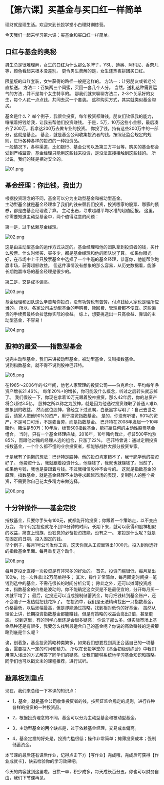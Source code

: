# 【第六课】买基金与买口红一样简单
理财就是理生活。欢迎来到长投学堂小白理财训练营。


今天我们一起来学习第六课：买基金和买口红一样简单。

## 口红与基金的奥秘
男生总是很难理解，女生的口红为什么那么多牌子，YSL、迪奥、阿玛尼、香奈儿等，颜色看起来根本没差别。
更令男生费解的是，女生还热衷拼团买口红。
    
限量版的口红套装，女生获得的路径一般是这样的。
方法一：让男朋友或者老公直接送。
方法二：召集两三个闺蜜，买回一套几个人分。
当然，送礼这种需要运气的方法，并不是每个女生特享的。
那我们就来聊聊方法二，2-3个关系好的女生，每个人花一点点钱，共同去买一个套装。
这种购买方式，其实就类似基金购买。
    
基金是什么？
举个例子，我很会投资，每年投资都赚钱，朋友们钦佩我的能力，嚷嚷着把钱给我，让我去帮他们投资赚钱。
于是，5万，10万这些小金额，最后凑齐了200万。我拿这200万去做专业的投资。
你投了钱，持有这些200万中的一部分，这就是基金。
基金，就是基金公司收集投资者的钱，按照证监会规定的规则，进行各种各样的投资的一种投资品。    
一般情况下，各种渠道，比如银行、基金公司以及第三方平台等，购买的基金都会受到严格监管，基金经理只能用这些钱来投资，是没法直接接触到这些钱的。
所以说，我们的钱是相对安全的。

![01.png](assets/01.png)
    
## 基金经理：你出钱，我出力
根据投资理念的不同，基金可以分为主动型基金和被动型基金。    
主动型基金就是基金经理拿了我们的钱来替我们投资，投资哪家的股票、哪家的债券，都是由基金经理说了算。
主动出击，寻求超越平均水准的超值回报。
这里，你需要知道主动型基金中，两个值得注意的问题：  

第一是，过于依赖基金经理。 

![02.png](assets/02.png)   
    
这是由主动型基金的运作方式决定的。基金经理和他的团队拿到投资者的钱，买什么股票、什么时候买、买多少，都是基金经理和他的团队说了算。
如果你眼光好，在市场中上千只股票基金中选择了一个牛逼的基金经理，恭喜你，他能帮你跑赢市场，获得超额收益。
但这件事情没有想象的那么容易，从历史数据看，能够长期跑赢市场的基金经理是很少的。

第二是，交易成本偏高。    

![03.png](assets/03.png)
    
基金经理和团队这么辛苦帮你投资，没有功劳也有苦劳，付点钱给人家也是理所应当的。
所以，各家公司主动型基金的申购费、赎回费、管理费都不便宜。这些偏贵的手续费最终会拉低你实际的收益。
综上，想要挑选出一只高收益、靠谱的主动型基金，不容易！

![04.png](assets/04.png)
    
## 股神的最爱——指数型基金
说完主动型基金，我们来讲被动型基金。被动型基金，又叫指数基金。    
说到指数基金，就不得不说到股神巴菲特。

![05.png](assets/05.png)
    
在1965～2006年的42年间，他老人家管理的投资公司——伯克希尔，平均每年净资产增长21.46%。
每年20%+的增长，你可能没什么概念，听过之后转头就忘掉了。
我们假设一下，你现在拿着10万元跟着股神投资，那么42年后，你的总资产将会超过3.5亿。
股神之所以称之为股神，就是因为他通过投资赚取了普通人难以想象到的收益。
然而这位股神，曾经立下过遗嘱，白纸黑字写明了：自己去世之后，请家人把他90%的资产，用于投资指数基金。
是的，你没有听错，90%的资产，不是可口可乐，不是麦当劳，而是指数基金。
巴菲特在2008年发起一个10年赌约，赌注是50万：10年后，标普500指数基金，能打赢任何的主动性股票基金组合。
当时，只有一个基金经理应战。2018年，10年赌约截止，标普500平均涨85%，而跟他对赌的经理人选的组合，只涨了22%。
巴菲特曾说：通过定期投资指数基金，一个什么都不懂的业余投资者，都能够战胜大部分投资专家。    
    
于是我有了偷懒的想法：巴菲特是股神，他的投资肯定错不了，我干脆学他的投资好了。
他投资什么，我就跟着投资什么，他赚钱了，我就也就赚钱了。当然了，如果他亏钱，我也是要跟着亏钱。不过我相信股神不会亏的。
这就是指数基金的原理。指数基金，就是基金经理不主动寻求超越市场的表现，复制别人的整个投资，不需要你自己花太多精力来做选择。   

![06.png](assets/06.png) 
    
## 十分钟操作——基金定投
指数基金，只要你手头有100元，就都能开始投资；你跟着一个策略走，以不变应万变。
每个月定投也就花不到10分钟的时间，长期下来，就可以获得和股神相似的收益，简直上班族、没钱党的必备投资技能，没有之一。
定投是什么呢？就是在固定的日期，投入固定的钱。    
举个例子，每月1号公司发你工资，这天你就从工资里转出1000元，投入到你选好的指数基金里面。每月重复这个动作。

![08.png](assets/08.png)
    
每月定投比直接一次投资是有非常多的好处的。
首先，投资门槛很低，每月拿出100块，比一次性拿出2万简单得多；
其次，操作非常简单，每月固定时间投一笔钱到选中的基金，不需花很长的时间分析公司；
除此之外，还可以摊薄投资成本，指数基金的价格是波动的，你不能确定这次买是不是最便宜的，分开每月买一次就平均了；
最后，定投还可以当成强制储蓄资金，每月把钱转到基金账户，还不会脑子一发热就把钱花掉了。
在投资中，我们是无法精确找出一只指数基金，价格最低，以后涨幅最高，但是却能通过策略，找到相对低价的好基金。
虽然从理论上讲，长期投资指数基金都能赚钱，但是有策略的收益会高出2倍，甚至更高。
说到这里，有的同学心里还是会很多疑惑：
你说了那么多，但实际市场上基金品种还是有很多，我要怎么找到最适合自己的基金呢？你说的高效赚钱的定投策略到底是什么呢？
    
诶，别着急，基金投资策略种类繁多，如果我们想要找到真正合适自己的一项基金，需要投入一定的时间和精力。
所以在长投学堂的《基金初级训练营》中我们用深入浅出的方式解答了同学们的疑惑，让我们能够系统地学习基金知识和策略。
同学们也可以戳文末的课程推荐，进行试听。

## 敲黑板划重点
现在，我们来总结一下本课的知识点：

* 1，基金，就是基金公司收集投资者的钱，按照证监会规定的规则，进行各种各样的投资的一种投资品。

* 2，根据投资理念的不同，基金可以分为主动型基金和被动型基金。

* 3，主动型基金的两个缺点是，过于依赖基金经理，交易成本偏高。

* 4，基金定投的好处是，投资门槛很低；操作非常简单；摊薄投资成本；强制储蓄资金。

本节课的最后还有课后作业，记得点击下方【写作业】完成哦，完成后可获得【作业成就卡】，快去检验你的学习效果吧。 
   
今天的内容就到这里啦。日拱一卒，积少成多，每天成长百分五，你也可以财务自由，我们下节课再见。

